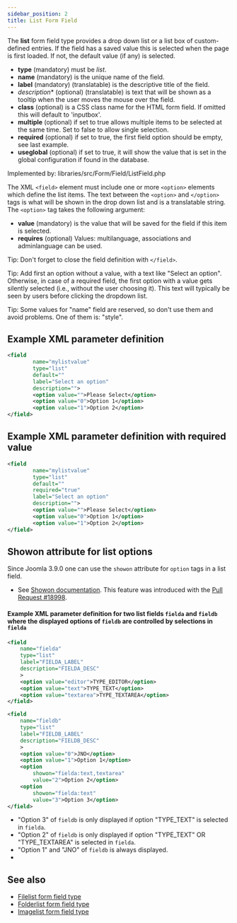 ```yaml
---
sidebar_position: 2
title: List Form Field
---
```




The **list** form field type provides  a drop down list or a list box of custom-defined entries. If the field has a saved value this is selected when the page is first loaded. If not, the default value (if any) is selected.

-   **type** (mandatory) must be *list*.
-   **name** (mandatory) is the unique name of the field.
-   **label** (mandatory) (translatable) is the descriptive title of the
    field.
-  *description** (optional) (translatable) is text that will be shown
     as a tooltip when the user moves the mouse over the field.
-   **class** (optional) is a CSS class name for the HTML form field. If omitted this will default to 'inputbox'.
-   **multiple** (optional) if set to true allows multiple items to be selected at the same time. Set to false to allow single selection.
- **required** (optional) if set to true, the first field option should be empty, see last example.
-  **useglobal** (optional) if set to true, it will show the value that is set in the global configuration if found in the database.

Implemented by: libraries/src/Form/Field/ListField.php

The XML `<field>` element must include one or more `<option>` elements which define the list items. The text between the `<option>` and `</option>` tags is what will be shown in the drop down list and is a translatable string. The `<option>` tag takes the following argument:

-    **value** (mandatory) is the value that will be saved for the field if this item is selected.
 -   **requires** (optional) Values: multilanguage, associations and adminlanguage can be used.

Tip: Don't forget to close the field definition with `</field>`.

Tip: Add first an option without a value, with a text like "Select an option". Otherwise, in case of a required field, the first option with a value gets silently selected (i.e., without the user choosing it). This text will typically be seen by users before clicking the dropdown list.

Tip: Some values for "name" field are reserved, so don't use them and avoid problems. One of them is: "style".

## Example XML parameter definition

```xml
<field
        name="mylistvalue" 
        type="list" 
        default="" 
        label="Select an option" 
        description="">
        <option value="">Please Select</option>
        <option value="0">Option 1</option>
        <option value="1">Option 2</option>
</field>
```

## Example XML parameter definition with required value

```xml
<field
        name="mylistvalue" 
        type="list" 
        default="" 
        required="true" 
        label="Select an option" 
        description="">
        <option value="">Please Select</option>
        <option value="0">Option 1</option>
        <option value="1">Option 2</option>
</field>
```

## Showon attribute for list options

Since Joomla 3.9.0 one can use the `showon` attribute for `option` tags in a list field.

* See [Showon documentation](https://docs.joomla.org/Special:MyLanguage/Form_field#Showon).
    This feature was introduced with the [Pull Request #18998](https://github.com/joomla/joomla-cms/pull/18998).
#### Example XML parameter definition for two list fields `fielda` and `fieldb` where the displayed options of `fieldb` are controlled by selections in `fielda`

```xml
<field
    name="fielda"
    type="list"
    label="FIELDA_LABEL"
    description="FIELDA_DESC"
    >
    <option value="editor">TYPE_EDITOR</option>
    <option value="text">TYPE_TEXT</option>
    <option value="textarea">TYPE_TEXTAREA</option>
</field>

<field
    name="fieldb"
    type="list"
    label="FIELDB_LABEL"
    description="FIELDB_DESC"
    >
    <option value="0">JNO</option>
    <option value="1">Option 1</option>
    <option
	    showon="fielda:text,textarea"
	    value="2">Option 2</option>
    <option
	    showon="fielda:text"
	    value="3">Option 3</option>
</field>
```
*    "Option 3" of `fieldb` is only displayed if option "TYPE_TEXT" is selected in `fielda`.
*    "Option 2" of `fieldb` is only displayed if option "TYPE_TEXT" OR "TYPE_TEXTAREA" is selected in `fielda`.
*    "Option 1" and "JNO" of `fieldb` is always displayed.
* 
## See also

* [Filelist form field type](./filelist.md)
* [Folderlist form field type](./folderlist.md)
* [Imagelist form field type](./imagelist.md)